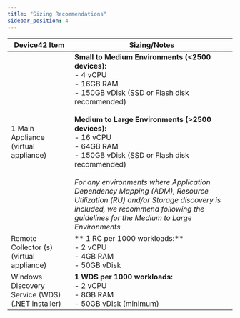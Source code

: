 ```yaml
---
title: "Sizing Recommendations"
sidebar_position: 4
---
```


| Device42 Item                                    | Sizing/Notes                                                                                                                                                                                                                                                                                                                                                                                                                                                                                                    |
|--------------------------------------------------|-----------------------------------------------------------------------------------------------------------------------------------------------------------------------------------------------------------------------------------------------------------------------------------------------------------------------------------------------------------------------------------------------------------------------------------------------------------------------------------------------------------------|
| 1 Main Appliance  (virtual appliance)            | **Small to Medium Environments (\<2500 devices):**  <br/> - 4 vCPU <br/> - 16GB RAM <br/> - 150GB vDisk (SSD or Flash disk recommended)<br/><br/>  **Medium to Large Environments (>2500 devices):** <br/>- 16 vCPU <br/>- 64GB RAM <br/>- 150GB vDisk (SSD or Flash disk recommended)<br/><br/>  *For any environments where Application Dependency Mapping (ADM), Resource Utilization (RU) and/or Storage discovery is included, we recommend following the guidelines for the Medium to Large Environments* |
| Remote Collector (s) (virtual appliance)         | ** 1 RC per 1000 workloads:** <br/>- 2 vCPU <br/>- 4GB RAM <br/>- 50GB vDisk                                                                                                                                                                                                                                                                                                                                                                                                                                    |
| Windows Discovery Service (WDS) (.NET installer) | **1 WDS per 1000 workloads:**  <br/> - 2 vCPU <br/> - 8GB RAM <br/> - 50GB vDisk (minimum)                                                                                                                                                                                                                                                                                                                                                                                                                      |

